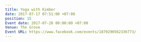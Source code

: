 ```yaml
---
title: Yoga with Kimber
date: 2017-07-17 07:51:00 +07:00
position: 15
Event date: 2017-07-20 00:00:00 +07:00
Venue: The Grove
Event URL: https://www.facebook.com/events/1879290562336773/
---
```


